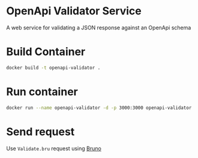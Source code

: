 # OpenApi Validator Service

A web service for validating a JSON response against an OpenApi schema

# Build Container

```bash
docker build -t openapi-validator .
```

# Run container

```bash
docker run --name openapi-validator -d -p 3000:3000 openapi-validator
```

# Send request

Use `Validate.bru` request using [Bruno](https://usebruno.com)
